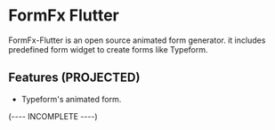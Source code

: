 # FormFx Flutter

FormFx-Flutter is an open source animated form generator. it includes predefined form widget to create forms like Typeform.

## Features (PROJECTED)

* Typeform's animated form.

(---- INCOMPLETE ----)

